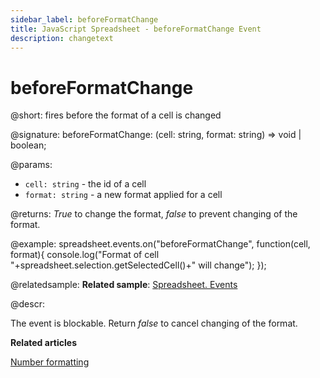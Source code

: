 ```yaml
---
sidebar_label: beforeFormatChange
title: JavaScript Spreadsheet - beforeFormatChange Event
description: changetext
---
```


# beforeFormatChange

@short: fires before the format of a cell is changed

@signature: beforeFormatChange: (cell: string, format: string) => void | boolean;

@params:
- `cell: string` - the id of a cell
- `format: string` - a new format applied for a cell

@returns:
*True* to change the format, *false* to prevent changing of the format.

@example:
spreadsheet.events.on("beforeFormatChange", function(cell, format){
 console.log("Format of cell "+spreadsheet.selection.getSelectedCell()+" will change");
});

@relatedsample:
**Related sample**: [Spreadsheet. Events](https://snippet.dhtmlx.com/2vkjyvsi)

@descr:

The event is blockable. Return *false* to cancel changing of the format.

**Related articles**

[Number formatting](number_formatting.md)
